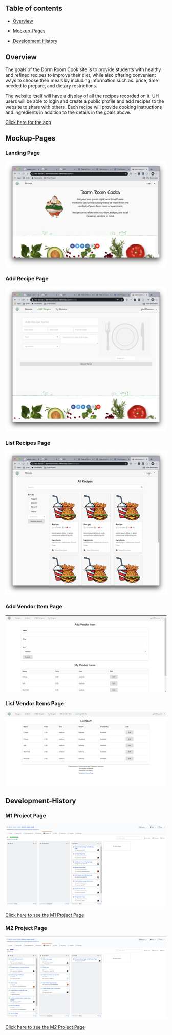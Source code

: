 ## Table of contents

* [Overview](#overview)

* [Mockup-Pages](#Mockup-Pages)

* [Development History](#Development-History)

## Overview

The goals of the Dorm Room Cook site is to provide students with healthy and refined recipes to improve their diet, while also offering convenient ways to choose their meals by including information such as: price, time needed to prepare, and dietary restrictions. 

The website itself will have a display of all the recipes recorded on it. UH users will be able to login and create a public profile and add recipes to the website to share with others. Each recipe will provide cooking instructions and ingredients in addition to the details in the goals above. 

[Click here for the app](http://dormroomcooks.meteorapp.com/#/)

## Mockup-Pages
### Landing Page
[<img src="images/landingpage.png"/>](http://dormroomcooks.meteorapp.com/#/)

### Add Recipe Page
<img src="images/addrecipe.png"/>

### List Recipes Page
<img src="images/listrecipes.png"/>

### Add Vendor Item Page
<img src="images/addvendoritem.PNG"/>

### List Vendor Items Page
<img src="images/listitems.PNG"/>

## Development-History

### M1 Project Page

<img src="images/M1.png"/>

[Click here to see the M1 Project Page](https://github.com/dorm-room-cook/dorm-room-cook/projects/1)

### M2 Project Page

<img src="images/M2.png"/>

[Click here to see the M2 Project Page](https://github.com/dorm-room-cook/dorm-room-cook/projects/2)


